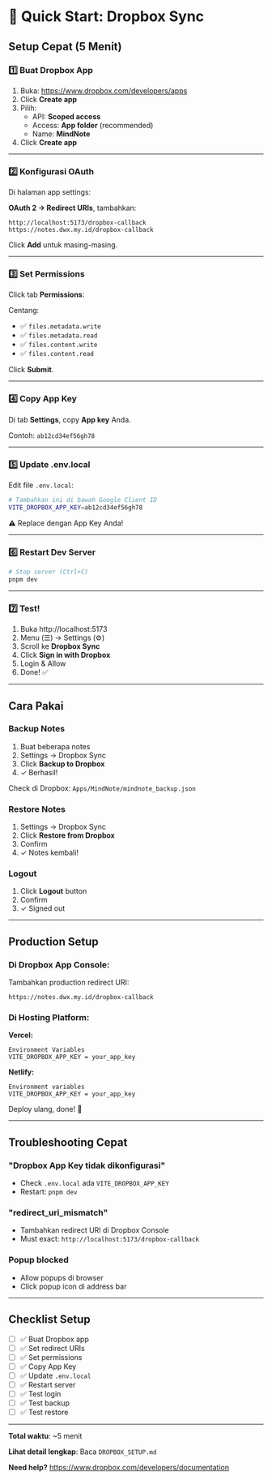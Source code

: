 # 🚀 Quick Start: Dropbox Sync

## Setup Cepat (5 Menit)

### 1️⃣ Buat Dropbox App

1. Buka: https://www.dropbox.com/developers/apps
2. Click **Create app**
3. Pilih:
   - API: **Scoped access**
   - Access: **App folder** (recommended)
   - Name: **MindNote**
4. Click **Create app**

---

### 2️⃣ Konfigurasi OAuth

Di halaman app settings:

**OAuth 2 → Redirect URIs**, tambahkan:
```
http://localhost:5173/dropbox-callback
https://notes.dwx.my.id/dropbox-callback
```

Click **Add** untuk masing-masing.

---

### 3️⃣ Set Permissions

Click tab **Permissions**:

Centang:
- ✅ `files.metadata.write`
- ✅ `files.metadata.read`
- ✅ `files.content.write`
- ✅ `files.content.read`

Click **Submit**.

---

### 4️⃣ Copy App Key

Di tab **Settings**, copy **App key** Anda.

Contoh: `ab12cd34ef56gh78`

---

### 5️⃣ Update .env.local

Edit file `.env.local`:

```bash
# Tambahkan ini di bawah Google Client ID
VITE_DROPBOX_APP_KEY=ab12cd34ef56gh78
```

⚠️ Replace dengan App Key Anda!

---

### 6️⃣ Restart Dev Server

```bash
# Stop server (Ctrl+C)
pnpm dev
```

---

### 7️⃣ Test!

1. Buka http://localhost:5173
2. Menu (☰) → Settings (⚙️)
3. Scroll ke **Dropbox Sync**
4. Click **Sign in with Dropbox**
5. Login & Allow
6. Done! ✅

---

## Cara Pakai

### Backup Notes
1. Buat beberapa notes
2. Settings → Dropbox Sync
3. Click **Backup to Dropbox**
4. ✓ Berhasil!

Check di Dropbox: `Apps/MindNote/mindnote_backup.json`

### Restore Notes
1. Settings → Dropbox Sync
2. Click **Restore from Dropbox**
3. Confirm
4. ✓ Notes kembali!

### Logout
1. Click **Logout** button
2. Confirm
3. ✓ Signed out

---

## Production Setup

### Di Dropbox App Console:
Tambahkan production redirect URI:
```
https://notes.dwx.my.id/dropbox-callback
```

### Di Hosting Platform:

**Vercel:**
```
Environment Variables
VITE_DROPBOX_APP_KEY = your_app_key
```

**Netlify:**
```
Environment variables
VITE_DROPBOX_APP_KEY = your_app_key
```

Deploy ulang, done! 🎉

---

## Troubleshooting Cepat

### "Dropbox App Key tidak dikonfigurasi"
- Check `.env.local` ada `VITE_DROPBOX_APP_KEY`
- Restart: `pnpm dev`

### "redirect_uri_mismatch"
- Tambahkan redirect URI di Dropbox Console
- Must exact: `http://localhost:5173/dropbox-callback`

### Popup blocked
- Allow popups di browser
- Click popup icon di address bar

---

## Checklist Setup

- [ ] ✅ Buat Dropbox app
- [ ] ✅ Set redirect URIs
- [ ] ✅ Set permissions
- [ ] ✅ Copy App Key
- [ ] ✅ Update `.env.local`
- [ ] ✅ Restart server
- [ ] ✅ Test login
- [ ] ✅ Test backup
- [ ] ✅ Test restore

---

**Total waktu**: ~5 menit

**Lihat detail lengkap**: Baca `DROPBOX_SETUP.md`

**Need help?** https://www.dropbox.com/developers/documentation
